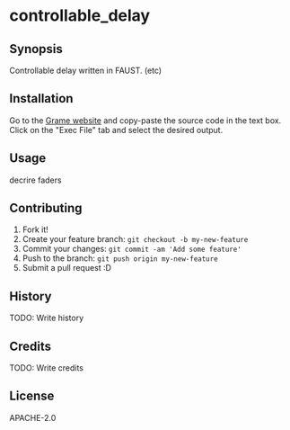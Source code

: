 # controllable_delay
## Synopsis
Controllable delay written in FAUST. (etc)

## Installation 

Go to the [Grame website](http://faust.grame.fr/index.php/online-examples) and
copy-paste the source code in the text box. Click on the "Exec File" tab and
select the desired output.

## Usage
decrire faders

## Contributing

1. Fork it!
2. Create your feature branch: `git checkout -b my-new-feature`
3. Commit your changes: `git commit -am 'Add some feature'`
4. Push to the branch: `git push origin my-new-feature`
5. Submit a pull request :D

## History

TODO: Write history

## Credits

TODO: Write credits

## License
APACHE-2.0